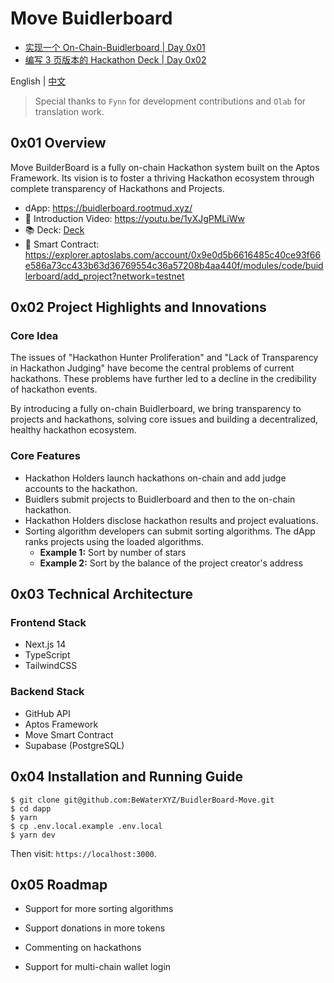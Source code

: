 # Move Buidlerboard

* [实现一个 On-Chain-Buidlerboard | Day 0x01](https://mp.weixin.qq.com/s/q0aBE4kOB5wLPBottwKC6Q)
* [编写 3 页版本的 Hackathon Deck | Day 0x02](https://mp.weixin.qq.com/s/RSIenqRDlj2SS-cSv6qwCg)

English | [中文](./README.md)

> Special thanks to `Fynn` for development contributions and `Olab` for translation work.

## 0x01 Overview

Move BuilderBoard is a fully on-chain Hackathon system built on the Aptos Framework. Its vision is to foster a thriving Hackathon ecosystem through complete transparency of Hackathons and Projects.

* dApp: https://buidlerboard.rootmud.xyz/
* 🎥 Introduction Video: https://youtu.be/1yXJgPMLiWw
* 📚 Deck:  [Deck](./Deck_250718.pdf)
* 📜 Smart Contract: https://explorer.aptoslabs.com/account/0x9e0d5b6616485c40ce93f66e586a73cc433b63d36769554c36a57208b4aa440f/modules/code/buidlerboard/add_project?network=testnet

## 0x02 Project Highlights and Innovations

### Core Idea

The issues of "Hackathon Hunter Proliferation" and "Lack of Transparency in Hackathon Judging" have become the central problems of current hackathons. These problems have further led to a decline in the credibility of hackathon events.

By introducing a fully on-chain Buidlerboard, we bring transparency to projects and hackathons, solving core issues and building a decentralized, healthy hackathon ecosystem.

### Core Features

* Hackathon Holders launch hackathons on-chain and add judge accounts to the hackathon.
* Buidlers submit projects to Buidlerboard and then to the on-chain hackathon.
* Hackathon Holders disclose hackathon results and project evaluations.
* Sorting algorithm developers can submit sorting algorithms. The dApp ranks projects using the loaded algorithms.
  * **Example 1:** Sort by number of stars
  * **Example 2:** Sort by the balance of the project creator's address

## 0x03 Technical Architecture

### Frontend Stack

- Next.js 14
- TypeScript
- TailwindCSS

### Backend Stack

- GitHub API
- Aptos Framework
- Move Smart Contract
- Supabase (PostgreSQL)

## 0x04 Installation and Running Guide

```
$ git clone git@github.com:BeWaterXYZ/BuidlerBoard-Move.git
$ cd dapp
$ yarn
$ cp .env.local.example .env.local
$ yarn dev
```

Then visit: `https://localhost:3000`.

## 0x05 Roadmap

- Support for more sorting algorithms

- Support donations in more tokens

- Commenting on hackathons

- Support for multi-chain wallet login